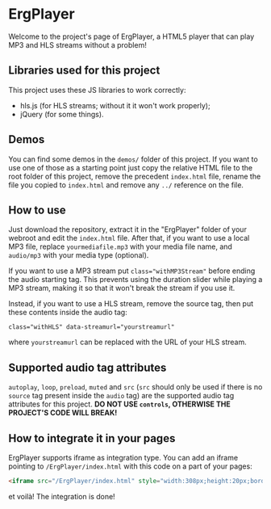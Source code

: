 # ErgPlayer

Welcome to the project's page of ErgPlayer, a HTML5 player that can play MP3 and HLS streams without a problem!

## Libraries used for this project
This project uses these JS libraries to work correctly:
* hls.js (for HLS streams; without it it won't work properly);
* jQuery (for some things).

## Demos
You can find some demos in the `demos/` folder of this project. If you want to use one of those as a starting point just copy the relative HTML file to the root folder of this project, remove the precedent `index.html` file, rename the file you copied to `index.html` and remove any `../` reference on the file.

## How to use
Just download the repository, extract it in the "ErgPlayer" folder of your webroot and edit the `index.html` file. After that, if you want to use a local MP3 file, replace `yourmediafile.mp3` with your media file name, and `audio/mp3` with your media type (optional).

If you want to use a MP3 stream put `class="withMP3Stream"` before ending the audio starting tag. This prevents using the duration slider while playing a MP3 stream, making it so that it won't break the stream if you use it.

Instead, if you want to use a HLS stream, remove the source tag, then put these contents inside the audio tag:
```
class="withHLS" data-streamurl="yourstreamurl"
```
where `yourstreamurl` can be replaced with the URL of your HLS stream.

## Supported audio tag attributes
`autoplay`, `loop`, `preload`, `muted` and `src` (`src` should only be used if there is no `source` tag present inside the `audio` tag) are the supported audio tag attributes for this project. **DO NOT USE `controls`, OTHERWISE THE PROJECT'S CODE WILL BREAK!**

## How to integrate it in your pages
ErgPlayer supports iframe as integration type. You can add an iframe pointing to `/ErgPlayer/index.html` with this code on a part of your pages:
```html
<iframe src="/ErgPlayer/index.html" style="width:308px;height:20px;border:0" allow="autoplay; encrypted-media"></iframe>
```
et voilà! The integration is done!